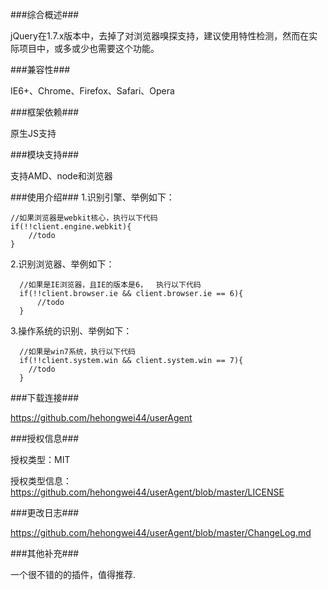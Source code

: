###综合概述###

jQuery在1.7.x版本中，去掉了对浏览器嗅探支持，建议使用特性检测，然而在实际项目中，或多或少也需要这个功能。

###兼容性###

IE6+、Chrome、Firefox、Safari、Opera

###框架依赖###

原生JS支持

###模块支持###

支持AMD、node和浏览器

###使用介绍###
1.识别引擎、举例如下：
    
    //如果浏览器是webkit核心，执行以下代码
    if(!!client.engine.webkit){
        //todo
    }
   
2.识别浏览器、举例如下：
        
      //如果是IE浏览器，且IE的版本是6，  执行以下代码
      if(!!client.browser.ie && client.browser.ie == 6){
          //todo
      }  
      
3.操作系统的识别、举例如下：
      
      //如果是win7系统，执行以下代码
      if(!!client.system.win && client.system.win == 7){
        //todo
      }
    
###下载连接###

https://github.com/hehongwei44/userAgent

###授权信息###

授权类型：MIT

授权类型信息：https://github.com/hehongwei44/userAgent/blob/master/LICENSE

###更改日志###

https://github.com/hehongwei44/userAgent/blob/master/ChangeLog.md

###其他补充###

一个很不错的的插件，值得推荐.



